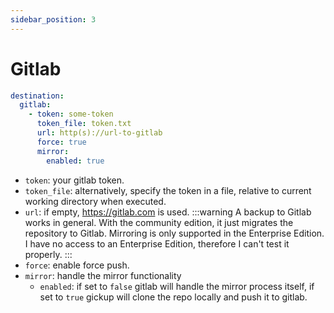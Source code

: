 ```yaml
---
sidebar_position: 3
---
```


# Gitlab

```yaml title="config"
destination:
  gitlab:
    - token: some-token
      token_file: token.txt
      url: http(s)://url-to-gitlab
      force: true
      mirror:
        enabled: true
```
- `token`: your gitlab token.
- `token_file`: alternatively, specify the token in a file, relative to current working directory when executed.
- `url`: if empty, https://gitlab.com is used.
:::warning
A backup to Gitlab works in general. With the community edition, it just migrates the repository to Gitlab. Mirroring is only supported in the Enterprise Edition.
I have no access to an Enterprise Edition, therefore I can't test it properly.
:::
- `force`: enable force push.
- `mirror`: handle the mirror functionality
  - `enabled`: if set to `false` gitlab will handle the mirror process itself, if set to `true` gickup will clone the repo locally and push it to gitlab.
